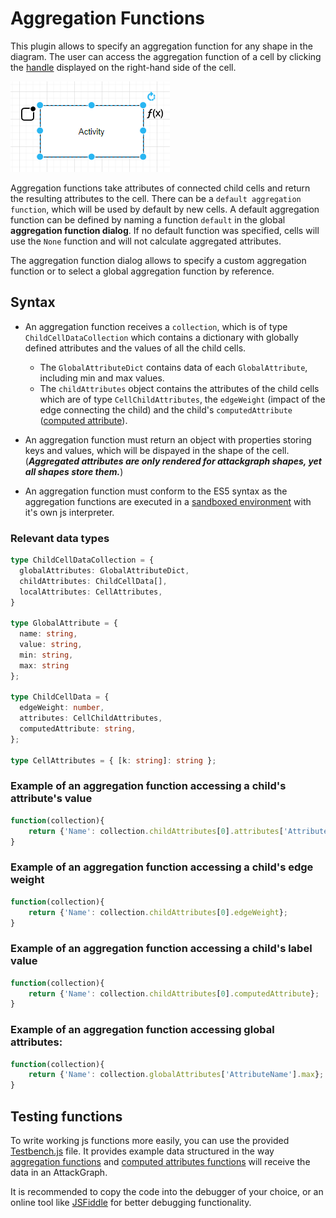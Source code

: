# Aggregation Functions

This plugin allows to specify an aggregation function for any shape in the diagram. The user can access the aggregation function of a cell by clicking the [handle](technical/plugin.md#ui) displayed on the right-hand side of the cell.

![image of cell handles](images/CellHandles.png)

Aggregation functions take attributes of connected child cells and return the resulting attributes to the cell. There can be a `default aggregation function`, which will be used by default by new cells. A default aggregation function can be defined by naming a function `default` in the global **aggregation function dialog**. If no default function was specified, cells will use the `None` function and will not calculate aggregated attributes.

The aggregation function dialog allows to specify a custom aggregation function or to select a global aggregation function by reference.

## Syntax
- An aggregation function receives a `collection`, which is of type `ChildCellDataCollection` which contains a dictionary with globally defined attributes and the values of all the child cells.
  - The `GlobalAttributeDict` contains data of each `GlobalAttribute`, including min and max values.
  - The `childAttributes` object contains the attributes of the child cells which are of type `CellChildAttributes`, the `edgeWeight` (impact of the edge connecting the child) and the child's `computedAttribute` ([computed attribute](computed_attributes_functions.md)).

- An aggregation function must return an object with properties storing keys and values, which will be dispayed in the shape of the cell. (***Aggregated attributes are only rendered for attackgraph shapes, yet all shapes store them.***)

- An aggregation function must conform to the ES5 syntax as the aggregation functions are executed in a [sandboxed environment](https://github.com/NeilFraser/JS-Interpreter) with it's own js interpreter.

### Relevant data types
```ts
type ChildCellDataCollection = {
  globalAttributes: GlobalAttributeDict,
  childAttributes: ChildCellData[],
  localAttributes: CellAttributes,
}

type GlobalAttribute = {
  name: string,
  value: string,
  min: string,
  max: string
};

type ChildCellData = {
  edgeWeight: number,
  attributes: CellChildAttributes,
  computedAttribute: string,
};

type CellAttributes = { [k: string]: string };
```
### Example of an aggregation function accessing a child's attribute's value
```js
function(collection){
    return {'Name': collection.childAttributes[0].attributes['AttributeName'};
}
```
### Example of an aggregation function accessing a child's edge weight
```js
function(collection){
    return {'Name': collection.childAttributes[0].edgeWeight};
}
```
### Example of an aggregation function accessing a child's label value
```js
function(collection){
    return {'Name': collection.childAttributes[0].computedAttribute};
}
```
### Example of an aggregation function accessing global attributes:
```js
function(collection){
    return {'Name': collection.globalAttributes['AttributeName'].max};
}
```

## Testing functions

To write working js functions more easily, you can use the provided [Testbench.js](https://github.com/INCYDE-GmbH/drawio-plugin-attackgraphs/blob/main/TestBench.js) file. It provides example data structured in the way [aggregation functions](aggregation_functions.md) and [computed attributes functions](computed_attributes_functions.md) will receive the data in an AttackGraph.

It is recommended to copy the code into the debugger of your choice, or an online tool like [JSFiddle](https://jsfiddle.net/jsx0hvcw/) for better debugging functionality.
